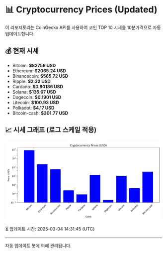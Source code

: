 
# 📊 Cryptocurrency Prices (Updated)

이 리포지토리는 CoinGecko API를 사용하여 코인 TOP 10 시세를 10분가격으로 자동 업데이트합니다.

## 💰 현재 시세
- Bitcoin: **$82756 USD**
- Ethereum: **$2065.24 USD**
- Binancecoin: **$565.72 USD**
- Ripple: **$2.32 USD**
- Cardano: **$0.80186 USD**
- Solana: **$135.67 USD**
- Dogecoin: **$0.1901 USD**
- Litecoin: **$100.93 USD**
- Polkadot: **$4.17 USD**
- Bitcoin-cash: **$301.77 USD**

## 📈 시세 그래프 (로그 스케일 적용)
![Crypto Prices](crypto_prices.png)

⏳ 업데이트 시간: 2025-03-04 14:31:45 (UTC)

---
자동 업데이트 봇에 의해 관리됩니다.
